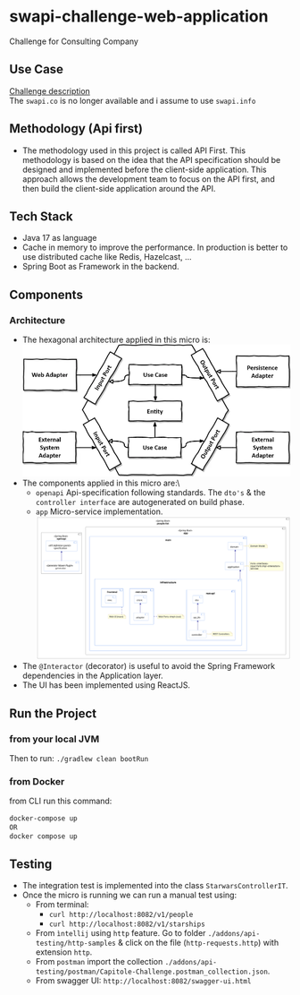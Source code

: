 # swapi-challenge-web-application
Challenge for Consulting Company

## Use Case
[Challenge description](addons/docs/Software%20Engineer%20Quiz.pdf) \
The `swapi.co` is no longer available and i assume to use `swapi.info` 

## Methodology (Api first) 
- The methodology used in this project is called API First. This methodology is based on the idea that the API specification should be designed and implemented before the client-side application. This approach allows the development team to focus on the API first, and then build the client-side application around the API.

## Tech Stack
- Java 17 as language
- Cache in memory to improve the performance. In production is better to use distributed cache like Redis, Hazelcast, ...
- Spring Boot as Framework in the backend.

## Components
### Architecture
- The hexagonal architecture applied in this micro is:\
  ![](addons/docs/uml/architecture/hexagonal.png)
- The components applied in this micro are:\
    - `openapi` Api-specification following standards. The `dto's` & the `controller interface` are autogenerated on build phase.
    - `app` Micro-service implementation.
      ![](addons/docs/uml/architecture/architecture.svg)
- The `@Interactor` (decorator) is useful to avoid the Spring Framework dependencies in the Application layer.
- The UI has been implemented using ReactJS.

## Run the Project
### from your local JVM
Then to run:
````./gradlew clean bootRun````

### from Docker
from CLI run this command:
````
docker-compose up
OR
docker compose up
````

## Testing
- The integration test is implemented into the class `StarwarsControllerIT`.
- Once the micro is running we can run a manual test using:
    - From terminal:
      - `curl http://localhost:8082/v1/people`
      - `curl http://localhost:8082/v1/starships`
    - From `ìntellij` using `http` feature. Go to folder `./addons/api-testing/http-samples` & click on the file (`http-requests.http`) with extension `http`.
    - From `postman` import the collection `./addons/api-testing/postman/Capitole-Challenge.postman_collection.json`.
    - From swagger UI: `http://localhost:8082/swagger-ui.html`
